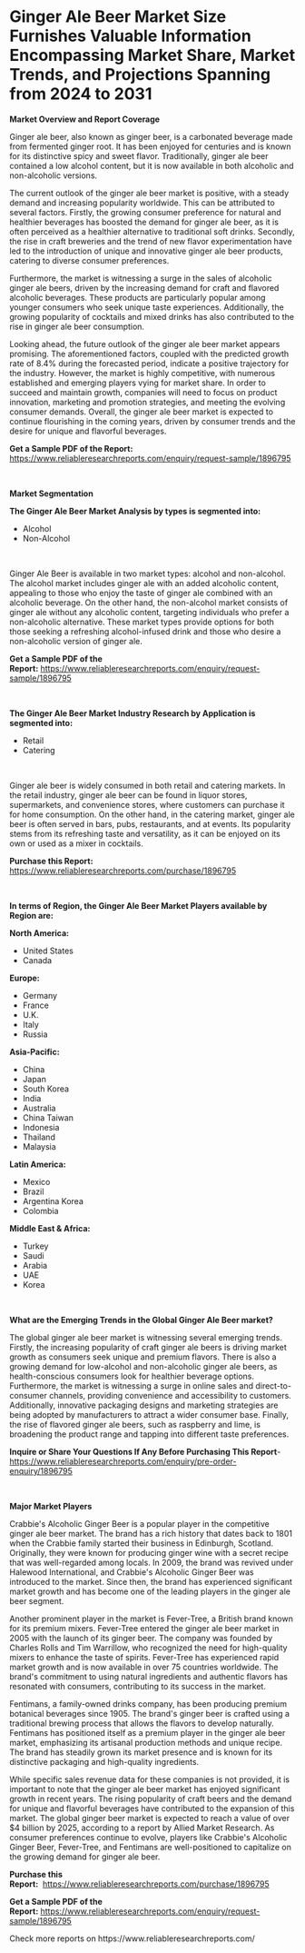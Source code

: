 <p><h1>Ginger Ale Beer Market Size Furnishes Valuable Information Encompassing Market Share, Market Trends, and Projections Spanning from 2024 to 2031</h1></p><p><strong>Market Overview and Report Coverage</strong></p>
<p><p>Ginger ale beer, also known as ginger beer, is a carbonated beverage made from fermented ginger root. It has been enjoyed for centuries and is known for its distinctive spicy and sweet flavor. Traditionally, ginger ale beer contained a low alcohol content, but it is now available in both alcoholic and non-alcoholic versions.</p><p>The current outlook of the ginger ale beer market is positive, with a steady demand and increasing popularity worldwide. This can be attributed to several factors. Firstly, the growing consumer preference for natural and healthier beverages has boosted the demand for ginger ale beer, as it is often perceived as a healthier alternative to traditional soft drinks. Secondly, the rise in craft breweries and the trend of new flavor experimentation have led to the introduction of unique and innovative ginger ale beer products, catering to diverse consumer preferences.</p><p>Furthermore, the market is witnessing a surge in the sales of alcoholic ginger ale beers, driven by the increasing demand for craft and flavored alcoholic beverages. These products are particularly popular among younger consumers who seek unique taste experiences. Additionally, the growing popularity of cocktails and mixed drinks has also contributed to the rise in ginger ale beer consumption.</p><p>Looking ahead, the future outlook of the ginger ale beer market appears promising. The aforementioned factors, coupled with the predicted growth rate of 8.4% during the forecasted period, indicate a positive trajectory for the industry. However, the market is highly competitive, with numerous established and emerging players vying for market share. In order to succeed and maintain growth, companies will need to focus on product innovation, marketing and promotion strategies, and meeting the evolving consumer demands. Overall, the ginger ale beer market is expected to continue flourishing in the coming years, driven by consumer trends and the desire for unique and flavorful beverages.</p></p>
<p><strong>Get a Sample PDF of the Report:</strong> <a href="https://www.reliableresearchreports.com/enquiry/request-sample/1896795">https://www.reliableresearchreports.com/enquiry/request-sample/1896795</a></p>
<p>&nbsp;</p>
<p><strong>Market Segmentation</strong></p>
<p><strong>The Ginger Ale Beer Market Analysis by types is segmented into:</strong></p>
<p><ul><li>Alcohol</li><li>Non-Alcohol</li></ul></p>
<p>&nbsp;</p>
<p><p>Ginger Ale Beer is available in two market types: alcohol and non-alcohol. The alcohol market includes ginger ale with an added alcoholic content, appealing to those who enjoy the taste of ginger ale combined with an alcoholic beverage. On the other hand, the non-alcohol market consists of ginger ale without any alcoholic content, targeting individuals who prefer a non-alcoholic alternative. These market types provide options for both those seeking a refreshing alcohol-infused drink and those who desire a non-alcoholic version of ginger ale.</p></p>
<p><strong>Get a Sample PDF of the Report:</strong>&nbsp;<a href="https://www.reliableresearchreports.com/enquiry/request-sample/1896795">https://www.reliableresearchreports.com/enquiry/request-sample/1896795</a></p>
<p>&nbsp;</p>
<p><strong>The Ginger Ale Beer Market Industry Research by Application is segmented into:</strong></p>
<p><ul><li>Retail</li><li>Catering</li></ul></p>
<p>&nbsp;</p>
<p><p>Ginger ale beer is widely consumed in both retail and catering markets. In the retail industry, ginger ale beer can be found in liquor stores, supermarkets, and convenience stores, where customers can purchase it for home consumption. On the other hand, in the catering market, ginger ale beer is often served in bars, pubs, restaurants, and at events. Its popularity stems from its refreshing taste and versatility, as it can be enjoyed on its own or used as a mixer in cocktails.</p></p>
<p><strong>Purchase this Report:</strong>&nbsp; <a href="https://www.reliableresearchreports.com/purchase/1896795">https://www.reliableresearchreports.com/purchase/1896795</a></p>
<p>&nbsp;</p>
<p><strong>In terms of Region, the Ginger Ale Beer Market Players available by Region are:</strong></p>
<p>
    <p> <strong> North America: </strong>
        <ul>
            <li>United States</li>
            <li>Canada</li>
        </ul>
        </p> 
    <p> <strong> Europe: </strong>
        <ul>
            <li>Germany</li>
            <li>France</li>
            <li>U.K.</li>
            <li>Italy</li>
            <li>Russia</li>
        </ul>
        </p> 
    <p> <strong> Asia-Pacific: </strong>
        <ul>
            <li>China</li>
            <li>Japan</li>
            <li>South Korea</li>
            <li>India</li>
            <li>Australia</li>
            <li>China Taiwan</li>
            <li>Indonesia</li>
            <li>Thailand</li>
            <li>Malaysia</li>
        </ul>
        </p> 
    <p> <strong> Latin America: </strong>
        <ul>
            <li>Mexico</li>
            <li>Brazil</li>
            <li>Argentina Korea</li>
            <li>Colombia</li>
        </ul>
        </p> 
    <p> <strong> Middle East & Africa: </strong>
        <ul>
            <li>Turkey</li>
            <li>Saudi</li>
            <li>Arabia</li>
            <li>UAE</li>
            <li>Korea</li>
        </ul>
    </p>
    </p>
<p>&nbsp;</p>
<p><strong>What are the Emerging Trends in the Global Ginger Ale Beer market?</strong></p>
<p><p>The global ginger ale beer market is witnessing several emerging trends. Firstly, the increasing popularity of craft ginger ale beers is driving market growth as consumers seek unique and premium flavors. There is also a growing demand for low-alcohol and non-alcoholic ginger ale beers, as health-conscious consumers look for healthier beverage options. Furthermore, the market is witnessing a surge in online sales and direct-to-consumer channels, providing convenience and accessibility to customers. Additionally, innovative packaging designs and marketing strategies are being adopted by manufacturers to attract a wider consumer base. Finally, the rise of flavored ginger ale beers, such as raspberry and lime, is broadening the product range and tapping into different taste preferences.</p></p>
<p><strong>Inquire or Share Your Questions If Any Before Purchasing This Report</strong>- <a href="https://www.reliableresearchreports.com/enquiry/pre-order-enquiry/1896795">https://www.reliableresearchreports.com/enquiry/pre-order-enquiry/1896795</a></p>
<p>&nbsp;</p>
<p><strong>Major Market Players</strong></p>
<p><p>Crabbie's Alcoholic Ginger Beer is a popular player in the competitive ginger ale beer market. The brand has a rich history that dates back to 1801 when the Crabbie family started their business in Edinburgh, Scotland. Originally, they were known for producing ginger wine with a secret recipe that was well-regarded among locals. In 2009, the brand was revived under Halewood International, and Crabbie's Alcoholic Ginger Beer was introduced to the market. Since then, the brand has experienced significant market growth and has become one of the leading players in the ginger ale beer segment.</p><p>Another prominent player in the market is Fever-Tree, a British brand known for its premium mixers. Fever-Tree entered the ginger ale beer market in 2005 with the launch of its ginger beer. The company was founded by Charles Rolls and Tim Warrillow, who recognized the need for high-quality mixers to enhance the taste of spirits. Fever-Tree has experienced rapid market growth and is now available in over 75 countries worldwide. The brand's commitment to using natural ingredients and authentic flavors has resonated with consumers, contributing to its success in the market.</p><p>Fentimans, a family-owned drinks company, has been producing premium botanical beverages since 1905. The brand's ginger beer is crafted using a traditional brewing process that allows the flavors to develop naturally. Fentimans has positioned itself as a premium player in the ginger ale beer market, emphasizing its artisanal production methods and unique recipe. The brand has steadily grown its market presence and is known for its distinctive packaging and high-quality ingredients.</p><p>While specific sales revenue data for these companies is not provided, it is important to note that the ginger ale beer market has enjoyed significant growth in recent years. The rising popularity of craft beers and the demand for unique and flavorful beverages have contributed to the expansion of this market. The global ginger beer market is expected to reach a value of over $4 billion by 2025, according to a report by Allied Market Research. As consumer preferences continue to evolve, players like Crabbie's Alcoholic Ginger Beer, Fever-Tree, and Fentimans are well-positioned to capitalize on the growing demand for ginger ale beer.</p></p>
<p><strong>Purchase this Report:</strong>&nbsp;&nbsp;<a href="https://www.reliableresearchreports.com/purchase/1896795">https://www.reliableresearchreports.com/purchase/1896795</a></p>
<p></p>
<p><strong>Get a Sample PDF of the Report:</strong>&nbsp;<a href="https://www.reliableresearchreports.com/enquiry/request-sample/1896795">https://www.reliableresearchreports.com/enquiry/request-sample/1896795</a></p>
<p>Check more reports on https://www.reliableresearchreports.com/</p>